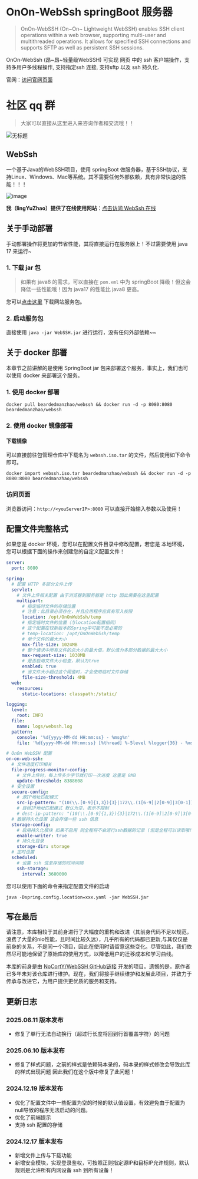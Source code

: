 # OnOn-WebSsh springBoot 服务器

> OnOn-WebSSH (On~On~ Lightweight WebSSH) enables SSH client operations within a web browser, supporting multi-user and
> multithreaded operations. It allows for specified SSH connections and supports SFTP as well as persistent SSH sessions.

OnOn-WebSsh (昂~昂~轻量级WebSSH) 可实现 网页 中的 ssh 客户端操作，支持多用户多线程操作, 支持指定ssh 连接, 支持sftp 以及
ssh 持久化.

官网：[访问官网页面](http://webssh.lingyuzhao.top:8082/about.html)

# 社区 qq 群

> 大家可以直接从这里进入来咨询作者和交流哦！！

![无标题](https://github.com/user-attachments/assets/0d33aa4c-099e-4ac1-9f0a-0ec48199da15)

## WebSsh

一个基于Java的WebSSH项目，使用 springBoot 做服务器，基于SSH协议，支持Linux、Windows、Mac等系统。其不需要任何外部依赖，具有非常快速的性能！！！

![image](https://github.com/user-attachments/assets/f4f75238-ddc8-4117-9400-70d09b422ecd)

**我（lingYuZhao）提供了在线使用网站**：[点击访问 WebSsh 在线](http://webssh.lingyuzhao.top:8082)

## 关于手动部署

手动部署操作将更加的节省性能，其将直接运行在服务器上！不过需要使用 java 17 来运行~

### 1. 下载 jar 包

> 如果有 java8 的需求，可以直接在 `pom.xml` 中为 springBoot 降级！但这会降低一些性能哦！因为 java17 的性能比 java8 更高。

您可以[点击这里](https://github.com/BeardedManZhao/WebSSH/releases) 下载网站服务包。

### 2. 启动服务包

直接使用 `java -jar WebSSH.jar` 进行运行，没有任何外部依赖~~

## 关于 docker 部署

本章节之前讲解的是使用 SpringBoot jar 包来部署这个服务，事实上，我们也可以使用 docker 来部署这个服务。

### 1. 使用 docker 部署

```shell
docker pull beardedmanzhao/webssh && docker run -d -p 8080:8080 beardedmanzhao/webssh
```

### 2. 使用 docker 镜像部署

#### 下载镜像

可以直接前往包管理仓库中下载名为 `webssh.iso.tar` 的文件，然后使用如下命令即可。
```shell
docker import webssh.iso.tar beardedmanzhao/webssh && docker run -d -p 8080:8080 beardedmanzhao/webssh
```

### 访问页面

浏览器访问：`http://<youServerIP>:8080` 可以直接开始输入参数以及使用！

## 配置文件完整格式

如果您是 docker 环境，您可以在配置文件目录中修改配置，若您是 本地环境，您可以根据下面的操作来创建您的自定义配置文件！

```yaml
server:
  port: 8080

spring:
  # 配置 HTTP 多部分文件上传
  servlet:
    # 文件上传相关配置 由于浏览器到服务器是 http 因此需要在这里配置
    multipart:
      # 指定临时文件的存储位置
      # 注意：此目录必须存在，并且应用程序应具有写入权限
      location: /opt/OnOnWebSsh/temp
      # 指定临时文件的位置（与location配置相同）
      # 这个配置在较新版本的Spring中可能不是必需的
      # temp-location: /opt/OnOnWebSsh/temp
      # 单个文件的最大大小
      max-file-size: 1024MB
      # 整个请求中所有文件的总大小的最大值，默认值为多部分数据的最大大小
      max-request-size: 1030MB
      # 是否启用文件大小检查，默认为true
      enabled: true
      # 当文件大小超过这个阈值时，才会使用临时文件存储
      file-size-threshold: 4MB
  web:
    resources:
      static-locations: classpath:/static/

logging:
  level:
    root: INFO
  file:
    name: logs/webssh.log
  pattern:
    console: '%d{yyyy-MM-dd HH:mm:ss} - %msg%n'
    file: '%d{yyyy-MM-dd HH:mm:ss} [%thread] %-5level %logger{36} - %msg%n'

# OnOn WebSSH 配置
on-on-web-ssh:
  # 文件进度打印相关
  file-progress-monitor-config:
    # 文件上传时，每上传多少字节就打印一次进度 这里是 8MB
    update-threshold: 8388608
  # 安全设置
  secure-config:
    # 源IP地址匹配模式
    src-ip-pattern: "(10(\\.[0-9]{1,3}){3}|172\\.(1[6-9]|2[0-9]|3[0-1])(\\.[0-9]{1,3}){2}|192\\.168(\\.[0-9]{1,3}){2})"
    # 目标IP地址匹配模式 默认为空，表示不限制
    # dest-ip-pattern: "(10(\\.[0-9]{1,3}){3}|172\\.(1[6-9]|2[0-9]|3[0-1])(\\.[0-9]{1,3}){2}|192\\.168(\\.[0-9]{1,3}){2})"
  # 数据持久化设置 这会存储一些 ssh 信息
  storage-config:
    # 启用持久化模块 如果不启用 则全程将不会进行ssh数据的记录 (但是全程可以读取哦!) 若启用则代表所有成功连接的 ssh 配置都会被记录！
    enable-writer: true
    # 持久化目录
    storage-dir: storage
  # 定时设置
  scheduled:
    # 设置 ssh 信息存储的时间间隔
    ssh-storage:
      interval: 3600000

```

您可以使用下面的命令来指定配置文件的启动

```shell
java -Dspring.config.location=xxx.yaml -jar WebSSH.jar
```

## 写在最后

请注意，本库相较于其前身进行了大幅度的重构和改进（其前身代码不足以规范，浪费了大量的nio性能，且时间比较久远），几乎所有的代码都已更新,与其仅仅是前身的关系，不是同一个项目，因此在使用时请留意这些变化。尽管如此，我们依然尽可能地保留了原始库的使用方式，以降低用户的迁移成本和学习曲线。

本库的前身是由 [NoCortY/WebSSH GitHub链接](https://github.com/NoCortY/WebSSH)
开发的项目。遗憾的是，原作者已多年未对该仓库进行维护。现在，我们将接手继续维护和发展此项目，并致力于传承与改进它，为用户提供更优质的服务和支持。

## 更新日志

### 2025.06.11 版本发布

- 修复了单行无法自动换行（超过行长度将回到行首覆盖字符）的问题

### 2025.06.10 版本发布

- 修复了样式问题，之前的样式是依赖码本录的，码本录的样式修改会导致此库的样式出现问题 因此我们在这个版中修复了此问题！

### 2024.12.19 版本发布

- 优化了配置文件中一些配置为空的时候的默认值设置，有效避免由于配置为null导致的程序无法启动的问题。
- 优化了前端提示
- 支持 ssh 配置的存储

### 2024.12.17 版本发布

- 新增文件上传与下载功能
- 新增安全模块，实现登录鉴权，可按照正则指定源IP和目标IP允许规则，默认规则是允许所有内网设备 ssh 到所有设备！
